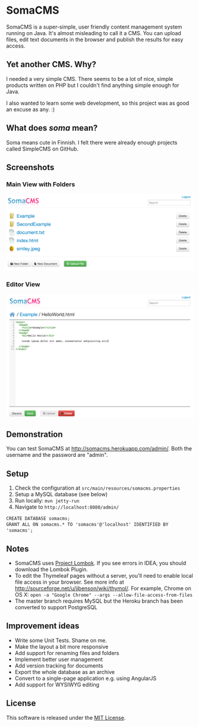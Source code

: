 SomaCMS
=========
SomaCMS is a super-simple, user friendly content management system running on Java. It's almost misleading to call it a
 CMS. You can upload files, edit text documents in the browser and publish the results for easy access.

Yet another CMS. Why?
---------------------
I needed a very simple CMS. There seems to be a lot of nice, simple products written on PHP but I couldn't
find anything simple enough for Java.

I also wanted to learn some web development, so this project was as good an excuse as any. :)

What does *soma* mean?
----------------------
Soma means cute in Finnish. I felt there were already enough projects called SimpleCMS on GitHub.

Screenshots
-----------
### Main View with Folders
![Main view](screenshots/main.png)

### Editor View
![Editor view](screenshots/editor.png)

Demonstration
-------------
You can test SomaCMS at http://somacms.herokuapp.com/admin/. Both the username and the password are "admin".

Setup
-----
1. Check the configuration at `src/main/resources/somacms.properties`
2. Setup a MySQL database (see below)
3. Run locally: `mvn jetty-run`
4. Navigate to `http://localhost:8080/admin/`

```mysql
CREATE DATABASE somacms;
GRANT ALL ON somacms.* TO 'somacms'@'localhost' IDENTIFIED BY 'somacms';
```

Notes
-----
* SomaCMS uses [Project Lombok](http://projectlombok.org/). If you see errors in IDEA, you should download the Lombok Plugin.
* To edit the Thymeleaf pages without a server, you'll need to enable local file access in your browser. See more info at
http://sourceforge.net/u/jjbenson/wiki/thymol/. For example, Chrome on OS X: `open -a "Google Chrome" --args --allow-file-access-from-files`
* The master branch requires MySQL but the Heroku branch has been converted to support PostgreSQL

Improvement ideas
-----------------
* Write some Unit Tests. Shame on me.
* Make the layout a bit more responsive
* Add support for renaming files and folders
* Implement better user management
* Add version tracking for documents
* Export the whole database as an archive
* Convert to a single-page application e.g. using AngularJS
* Add support for WYSIWYG editing


License
-------
This software is released under the [MIT License](MIT-LICENSE.txt).